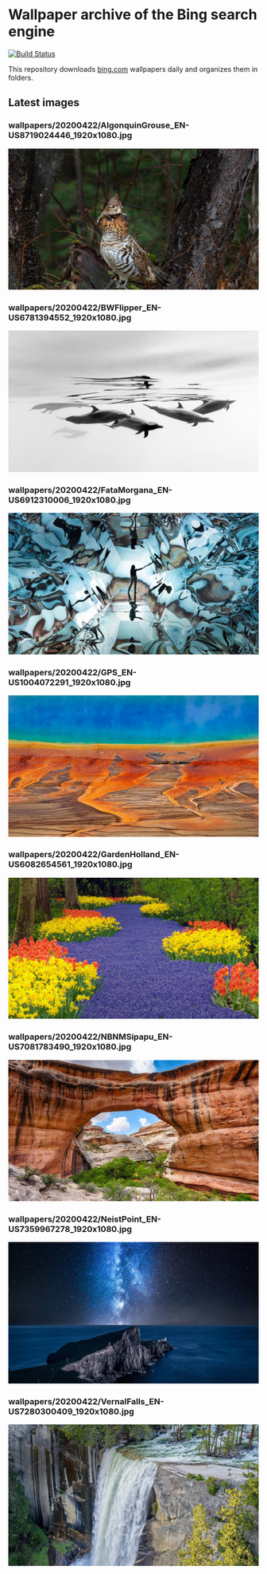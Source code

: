 # Wallpaper archive of the Bing search engine

[![Build Status](https://travis-ci.org/kijart/bing-daily-images-dl.svg?branch=wallpapers)](https://travis-ci.org/kijart/bing-daily-images-dl)

This repository downloads [bing.com](https://www.bing.com) wallpapers daily and organizes them in folders.

## Latest images

<!-- Wallpapers -->

### wallpapers/20200422/AlgonquinGrouse_EN-US8719024446_1920x1080.jpg

![wallpapers/20200422/AlgonquinGrouse_EN-US8719024446_1920x1080.jpg](wallpapers/20200422/AlgonquinGrouse_EN-US8719024446_1920x1080.jpg)

### wallpapers/20200422/BWFlipper_EN-US6781394552_1920x1080.jpg

![wallpapers/20200422/BWFlipper_EN-US6781394552_1920x1080.jpg](wallpapers/20200422/BWFlipper_EN-US6781394552_1920x1080.jpg)

### wallpapers/20200422/FataMorgana_EN-US6912310006_1920x1080.jpg

![wallpapers/20200422/FataMorgana_EN-US6912310006_1920x1080.jpg](wallpapers/20200422/FataMorgana_EN-US6912310006_1920x1080.jpg)

### wallpapers/20200422/GPS_EN-US1004072291_1920x1080.jpg

![wallpapers/20200422/GPS_EN-US1004072291_1920x1080.jpg](wallpapers/20200422/GPS_EN-US1004072291_1920x1080.jpg)

### wallpapers/20200422/GardenHolland_EN-US6082654561_1920x1080.jpg

![wallpapers/20200422/GardenHolland_EN-US6082654561_1920x1080.jpg](wallpapers/20200422/GardenHolland_EN-US6082654561_1920x1080.jpg)

### wallpapers/20200422/NBNMSipapu_EN-US7081783490_1920x1080.jpg

![wallpapers/20200422/NBNMSipapu_EN-US7081783490_1920x1080.jpg](wallpapers/20200422/NBNMSipapu_EN-US7081783490_1920x1080.jpg)

### wallpapers/20200422/NeistPoint_EN-US7359967278_1920x1080.jpg

![wallpapers/20200422/NeistPoint_EN-US7359967278_1920x1080.jpg](wallpapers/20200422/NeistPoint_EN-US7359967278_1920x1080.jpg)

### wallpapers/20200422/VernalFalls_EN-US7280300409_1920x1080.jpg

![wallpapers/20200422/VernalFalls_EN-US7280300409_1920x1080.jpg](wallpapers/20200422/VernalFalls_EN-US7280300409_1920x1080.jpg)

